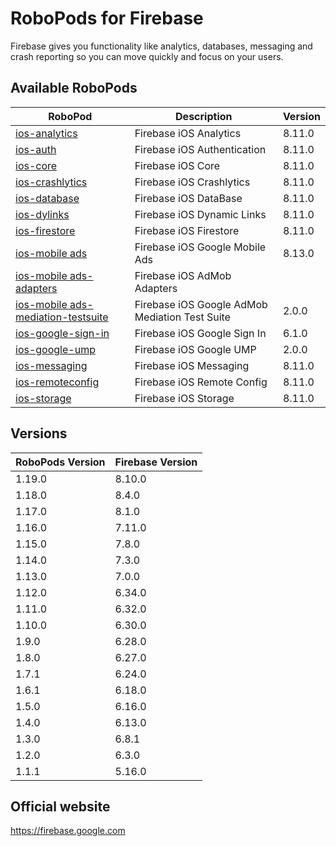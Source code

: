 # RoboPods for Firebase

Firebase gives you functionality like analytics, databases, messaging and crash reporting so you can move quickly and focus on your users.

## Available RoboPods

| RoboPod                                  | Description                   | Version |
|------------------------------------------|-------------------------------|---------|
| [ios-analytics](ios-analytics/)          | Firebase iOS Analytics        | 8.11.0  |
| [ios-auth](ios-auth/)                    | Firebase iOS Authentication   | 8.11.0  |
| [ios-core](ios-core/)                    | Firebase iOS Core             | 8.11.0  |
| [ios-crashlytics](ios-crashlytics/)      | Firebase iOS Crashlytics      | 8.11.0  |
| [ios-database](ios-database/)            | Firebase iOS DataBase         | 8.11.0  |
| [ios-dylinks](ios-dylinks/)              | Firebase iOS Dynamic Links    | 8.11.0  |
| [ios-firestore](ios-firestore/)          | Firebase iOS Firestore        | 8.11.0  |
| [ios-mobile ads](ios-google-mobile-ads/) | Firebase iOS Google Mobile Ads| 8.13.0  |
| [ios-mobile ads-adapters](ios-google-mobile-ads-adapters/)| Firebase iOS AdMob Adapters|   |
| [ios-mobile ads-mediation-testsuite](ios-google-mobile-ads-mediation-testsuite/)| Firebase iOS Google AdMob Mediation Test Suite| 2.0.0  |
| [ios-google-sign-in](ios-google-sign-in/)| Firebase iOS Google Sign In   | 6.1.0   |
| [ios-google-ump](ios-google-ump/)        | Firebase iOS Google UMP       | 2.0.0   |
| [ios-messaging](ios-messaging/)          | Firebase iOS Messaging        | 8.11.0  |
| [ios-remoteconfig](ios-remoteconfig/)    | Firebase iOS Remote Config    | 8.11.0  |
| [ios-storage](ios-storage/)              | Firebase iOS Storage          | 8.11.0  |

## Versions

| RoboPods Version  | Firebase Version    |
|-------------------|---------------------|
| 1.19.0            | 8.10.0              |
| 1.18.0            | 8.4.0               |
| 1.17.0            | 8.1.0               |
| 1.16.0            | 7.11.0              |
| 1.15.0            | 7.8.0               |
| 1.14.0            | 7.3.0               |
| 1.13.0            | 7.0.0               |
| 1.12.0            | 6.34.0              |
| 1.11.0            | 6.32.0              |
| 1.10.0            | 6.30.0              |
| 1.9.0             | 6.28.0              |
| 1.8.0             | 6.27.0              |
| 1.7.1             | 6.24.0              |
| 1.6.1             | 6.18.0              |
| 1.5.0             | 6.16.0              |
| 1.4.0             | 6.13.0              |
| 1.3.0             | 6.8.1               |
| 1.2.0             | 6.3.0               |
| 1.1.1             | 5.16.0              |

## Official website

https://firebase.google.com